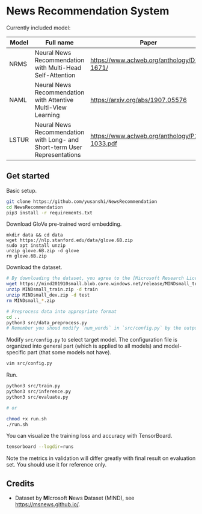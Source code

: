 # News Recommendation System

Currently included model:

| Model | Full name                                                    | Paper                                         |
| ----- | ------------------------------------------------------------ | --------------------------------------------- |
| NRMS  | Neural News Recommendation with Multi-Head Self-Attention    | https://www.aclweb.org/anthology/D19-1671/    |
| NAML  | Neural News Recommendation with Attentive Multi-View Learning | https://arxiv.org/abs/1907.05576              |
| LSTUR | Neural News Recommendation with Long- and Short-term User Representations | https://www.aclweb.org/anthology/P19-1033.pdf |

## Get started

Basic setup.

```bash
git clone https://github.com/yusanshi/NewsRecommendation
cd NewsRecommendation
pip3 install -r requirements.txt
```

Download GloVe pre-trained word embedding.
```
mkdir data && cd data
wget https://nlp.stanford.edu/data/glove.6B.zip
sudo apt install unzip
unzip glove.6B.zip -d glove
rm glove.6B.zip
```

Download the dataset.

```bash
# By downloading the dataset, you agree to the [Microsoft Research License Terms](https://go.microsoft.com/fwlink/?LinkID=206977). For more detail about the dataset, see https://msnews.github.io/.
wget https://mind201910small.blob.core.windows.net/release/MINDsmall_train.zip https://mind201910small.blob.core.windows.net/release/MINDsmall_dev.zip
unzip MINDsmall_train.zip -d train
unzip MINDsmall_dev.zip -d test
rm MINDsmall_*.zip

# Preprocess data into appropriate format
cd ..
python3 src/data_preprocess.py
# Remember you shoud modify `num_words` in `src/config.py` by the output of `src/data_preprocess.py`
```

Modify `src/config.py` to select target model. The configuration file is organized into general part (which is applied to all models) and model-specific part (that some models not have).

```bash
vim src/config.py
```

Run.

```bash
python3 src/train.py
python3 src/inference.py
python3 src/evaluate.py

# or

chmod +x run.sh
./run.sh
```

You can visualize the training loss and accuracy with TensorBoard.

```bash
tensorboard --logdir=runs
```

Note the metrics in validation will differ greatly with final result on evaluation set. You should use it for reference only.

## Credits

- Dataset by **MI**crosoft **N**ews **D**ataset (MIND), see <https://msnews.github.io/>.
